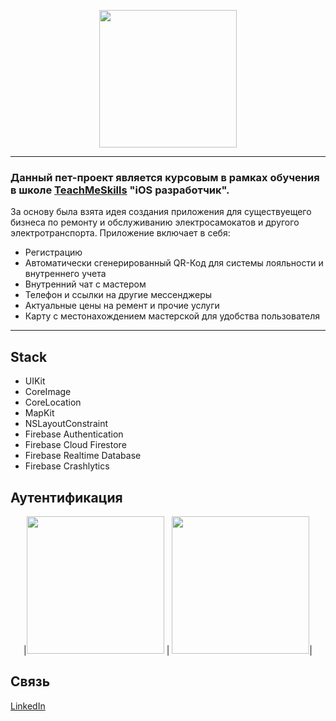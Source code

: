 
<p align="center">
      <img src="https://github.com/catthug92/ERepair/blob/main/MediaContent/logo.png" width="220">
</p>

---
### Данный пет-проект является курсовым в рамках обучения в школе [TeachMeSkills](https://teachmeskills.by) "iOS разработчик".

За основу была взята идея создания приложения для существуещего бизнеса по ремонту и обслуживанию электросамокатов и другого электротранспорта.
Приложение включает в себя:
- Регистрацию
- Автоматически сгенерированный QR-Код для системы лояльности и внутреннего учета
- Внутренний чат с мастером
- Телефон и ссылки на другие мессенджеры
- Актуальные цены на ремент и прочие услуги
- Карту с местонахождением мастерской для удобства пользователя 
 
---


## Stack
- UIKit
- CoreImage
- CoreLocation 
- MapKit
- NSLayoutConstraint
- Firebase Authentication
- Firebase Cloud Firestore
- Firebase Realtime Database
- Firebase Crashlytics

## Аутентификация
<!-- <img src="https://github.com/catthug92/ERepair/blob/main/gif/auth.gif" width="220"> <img src="https://github.com/catthug92/ERepair/blob/main/gif/errorLogin.gif" width="220">  -->

<p align="center">
      |<img src="https://github.com/catthug92/ERepair/blob/main/gif/auth.gif" width="220"> | <img src="https://github.com/catthug92/ERepair/blob/main/gif/errorLogin.gif" width="220">|
</p>


## Связь

[LinkedIn](https://www.linkedin.com/in/artem-swift/)
